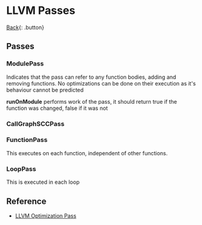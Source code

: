# LLVM Passes

[Back](../../index.md){: .button}

## Passes

### ModulePass

Indicates that the pass can refer to any function bodies, adding and removing functions. No optimizations can 
be done on their execution as it's behaviour cannot be predicted

**runOnModule** performs work of the pass, it should return true if the function was changed, false if it was not

### CallGraphSCCPass

### FunctionPass

This executes on each function, independent of other functions.

### LoopPass

This is executed in each loop

## Reference

- [LLVM Optimization Pass](https://releases.llvm.org/10.0.0/docs/WritingAnLLVMPass.html)
